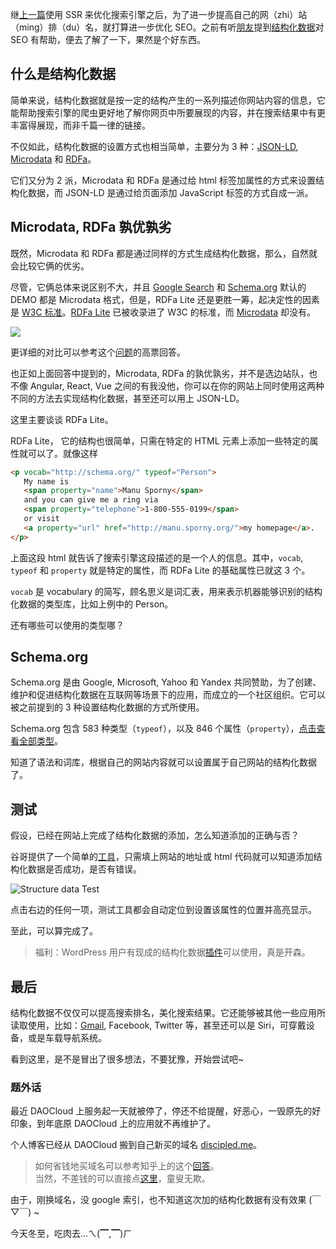 继[上一篇](http://discipled.me/posts/ssr)使用 SSR 来优化搜索引擎之后，为了进一步提高自己的网（zhi）站（ming）排（du）名，就打算进一步优化 SEO。之前有听[朋友](https://github.com/arzyu)提到[结构化数据](https://developers.google.com/search/docs/guides/intro-structured-data)对 SEO 有帮助，便去了解了一下，果然是个好东西。

## 什么是结构化数据
简单来说，结构化数据就是按一定的结构产生的一系列描述你网站内容的信息，它能帮助搜索引擎的爬虫更好地了解你网页中所要展现的内容，并在搜索结果中有更丰富得展现，而非千篇一律的链接。

不仅如此，结构化数据的设置方式也相当简单，主要分为 3 种：[JSON-LD](http://json-ld.org/),  [Microdata](https://www.w3.org/TR/microdata/) 和 [RDFa](https://rdfa.info/)。

它们又分为 2 派，Microdata 和 RDFa 是通过给 html 标签加属性的方式来设置结构化数据，而 JSON-LD 是通过给页面添加 JavaScript 标签的方式自成一派。

## Microdata, RDFa 孰优孰劣
既然，Microdata 和 RDFa 都是通过同样的方式生成结构化数据，那么，自然就会比较它俩的优劣。

尽管，它俩总体来说区别不大，并且 [Google Search](https://developers.google.com/search/docs/guides/intro-structured-data) 和 [Schema.org](http://schema.org/) 默认的 DEMO 都是 Microdata 格式，但是，RDFa Lite 还是更胜一筹，起决定性的因素是 [W3C 标准](https://www.w3.org/standards/)。[RDFa Lite](https://www.w3.org/TR/rdfa-lite/#the-attributes) 已被收录进了 W3C 的标准，而 [Microdata](https://en.wikipedia.org/wiki/Microdata_(HTML)) 却没有。

![](https://o7nu3cbe9.bkt.clouddn.com/blog/structure-data/no-compare-no-hurts.jpg)

更详细的对比可以参考这个[问题](http://stackoverflow.com/questions/8957902/microdata-vs-rdfa)的高票回答。

也正如上面回答中提到的，Microdata, RDFa 的孰优孰劣，并不是选边站队，也不像 Angular, React, Vue 之间的有我没他，你可以在你的网站上同时使用这两种不同的方法去实现结构化数据，甚至还可以用上 JSON-LD。

这里主要谈谈 RDFa Lite。

RDFa Lite， 它的结构也很简单，只需在特定的 HTML 元素上添加一些特定的属性就可以了。就像这样

```HTML
<p vocab="http://schema.org/" typeof="Person">
   My name is
   <span property="name">Manu Sporny</span>
   and you can give me a ring via
   <span property="telephone">1-800-555-0199</span>
   or visit 
   <a property="url" href="http://manu.sporny.org/">my homepage</a>.
</p>
```

上面这段 html 就告诉了搜索引擎这段描述的是一个人的信息。其中，`vocab`, `typeof` 和 `property` 就是特定的属性，而 RDFa Lite 的基础属性已就这 3 个。

`vocab` 是 vocabulary 的简写，顾名思义是词汇表，用来表示机器能够识别的结构化数据的类型库，比如上例中的 Person。

还有哪些可以使用的类型哪？

## Schema.org
Schema.org 是由 Google, Microsoft, Yahoo 和 Yandex 共同赞助，为了创建、维护和促进结构化数据在互联网等场景下的应用，而成立的一个社区组织。它可以被之前提到的 3 种设置结构化数据的方式所使用。

Schema.org 包含 583 种类型（`typeof`），以及 846 个属性（`property`），[点击查看全部类型](http://schema.org/docs/full.html)。

知道了语法和词库，根据自己的网站内容就可以设置属于自己网站的结构化数据了。

## 测试
假设，已经在网站上完成了结构化数据的添加，怎么知道添加的正确与否？

谷哥提供了一个简单的[工具](https://search.google.com/structured-data/testing-tool/u/0/)，只需填上网站的地址或 html 代码就可以知道添加结构化数据是否成功，是否有错误。

![Structure data Test](https://o7nu3cbe9.bkt.clouddn.com/blog/structure-data/structure-data-test.jpg)

点击右边的任何一项，测试工具都会自动定位到设置该属性的位置并高亮显示。

至此，可以算完成了。

> 福利：WordPress 用户有现成的结构化数据[插件](https://srd.wordpress.org/plugins/schema-app-structured-data-for-schemaorg/)可以使用，真是开森。

## 最后
结构化数据不仅仅可以提高搜索排名，美化搜索结果。它还能够被其他一些应用所读取使用，比如：[Gmail](https://developers.google.com/gmail/markup/overview), Facebook, Twitter 等，甚至还可以是 Siri，可穿戴设备，或是车载导航系统。

看到这里，是不是冒出了很多想法，不要犹豫，开始尝试吧~

### 题外话
最近 DAOCloud 上服务起一天就被停了，停还不给提醒，好恶心，一毁原先的好印象，到年底原 DAOCloud 上的应用就不再维护了。

个人博客已经从 DAOCloud 搬到自己新买的域名 [discipled.me](http://discipled.me)。

> 如何省钱地买域名可以参考知乎上的这个[回答](https://www.zhihu.com/question/19551906/answer/31986656)。  
> 当然，不差钱的可以直接点[这里](https://www.domcomp.com/?refcode=5838446c1700002750e1f877)，童叟无欺。

由于，刚换域名，没 google 索引，也不知道这次加的结构化数据有没有效果 (￣▽￣) ~

今天冬至，吃肉去...ㄟ(▔,▔)ㄏ
